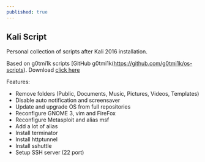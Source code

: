 ```yaml
---
published: true
---
```

## Kali Script 

Personal collection of scripts after Kali 2016 installation.

Based on g0tmi1k scripts [GitHub g0tmi1k(https://github.com/g0tmi1k/os-scripts).
Download [click here](http://red.tf/s/kali_setup.sh)

Features:
- Remove folders (Public, Documents, Music, Pictures, Videos, Templates)
- Disable auto notification and screensaver
- Update and upgrade OS from full repositories
- Reconfigure GNOME 3, vim and FireFox
- Reconfigure Metasploit and alias msf
- Add a lot of alias
- Install terminator
- Install httptunnel
- Install sshuttle
- Setup SSH server (22 port)
